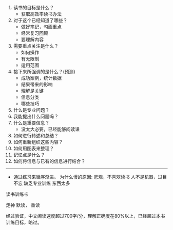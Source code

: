 
1. 读书的目标是什么？
	- 获取高效率读书办法
2. 对于这个已经知道了哪些？
	- 做好笔记，勾画重点
	- 经常复习回顾
	- 要理解内容
1. 需要重点关注是什么？
	- 如何操作
	- 有无限制
	- 适用范围
1. 接下来所强调的是什么？(预测)
	- 成功案例，统计数据
	- 结果带来的影响
	- 理解是关键
	- 信息分类
	- 哪些技巧
1. 什么是专业问题？
2. 我能提出什么问题吗？
3. 什么是重要信息？
	- 没太大必要，已经能够阅读课
4. 如何进行转述和总结？
5. 如何重新组织这些内容？
6. 如何用图表来整理？
7. 记忆点是什么？
8. 如何将信息与已有的信息进行结合？
---
- 通过练习来循序渐进。
为什么慢的原因:
悲观，不喜欢读书
人不是机器，过目不忘
缺乏专业训练
东西太多

读书训练卡

走神
默读，
重读

经过验证，中文阅读速度超过700字/分，理解正确度在80%以上，已经超过本书训练目标，略过。